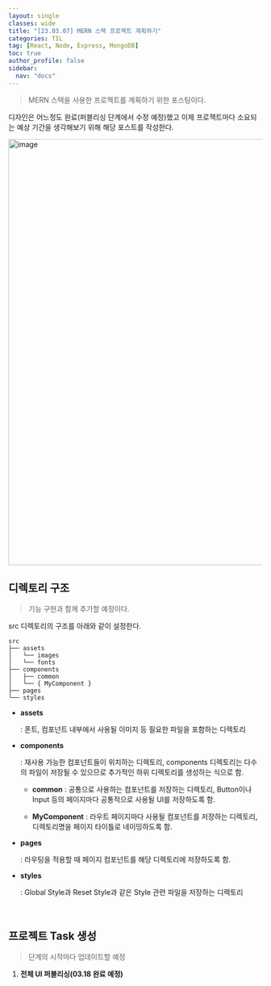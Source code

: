 ```yaml
---
layout: single
classes: wide
title: "[23.03.07] MERN 스택 프로젝트 계획하기"
categories: TIL
tag: [React, Node, Express, MongoDB]
toc: true
author_profile: false
sidebar:
  nav: "docs"
---
```


> MERN 스택을 사용한 프로젝트를 계획하기 위한 포스팅이다.

디자인은 어느정도 완료(퍼블리싱 단계에서 수정 예정)했고 이제 프로젝트마다 소요되는 예상 기간을 생각해보기 위해 해당 포스트를 작성한다.

<img width="845" alt="image" src="https://user-images.githubusercontent.com/96808980/225525081-b875e6f7-0b43-4cdd-be83-518d9c23a226.png">

<br>

## 디렉토리 구조

> 기능 구현과 함께 추가할 예정이다.

src 디렉토리의 구조를 아래와 같이 설정한다.

```
src
├── assets
│   └── images
│   └── fonts
├── components
│   ├── common
│   └── { MyComponent }
├── pages
└── styles
```

- **assets**

  : 폰트, 컴포넌트 내부에서 사용될 이미지 등 필요한 파일을 포함하는 디렉토리

- **components**

  : 재사용 가능한 컴포넌트들이 위치하는 디렉토리, components 디렉토리는 다수의 파일이 저장될 수 있으므로 추가적인 하위 디렉토리를 생성하는 식으로 함.

  - **common**
    : 공통으로 사용하는 컴포넌트를 저장하는 디렉토리, Button이나 Input 등의 페이지마다 공통적으로 사용될 UI를 저장하도록 함.

  - **MyComponent**
    : 라우트 페이지마다 사용될 컴포넌트를 저장하는 디렉토리, 디렉토리명을 페이지 타이틀로 네이밍하도록 함.

- **pages**

  : 라우팅을 적용할 때 페이지 컴포넌트를 해당 디렉토리에 저장하도록 함.

- **styles**

  : Global Style과 Reset Style과 같은 Style 관련 파일을 저장하는 디렉토리

<br/>

## 프로젝트 Task 생성

> 단계의 시작마다 업데이트할 예정

1. **전체 UI 퍼블리싱(**03.18** 완료 예정)**
